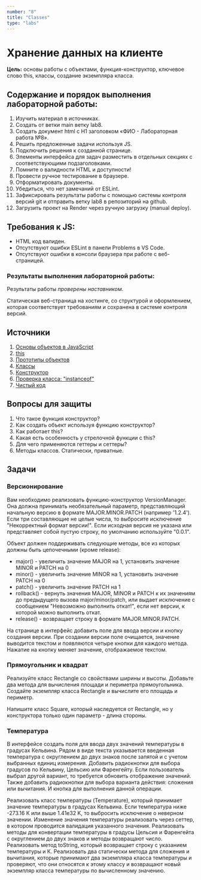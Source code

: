 ```yaml
---
number: "8"
title: "Classes"
type: "labs"
---
```


# Хранение данных на клиенте

**Цель:** основы работы с объектами, функция-конструктор, ключевое слово this, классы, создание экземпляра класса.

## Содержание и порядок выполнения лабораторной работы:

1. Изучить материал в источниках.
1. Создать от ветки main ветку lab8.
1. Создать документ html с H1 заголовком «ФИО - Лабораторная работа №8».
1. Решить предложенные задачи используя JS.
1. Подключить решения к созданной странице.
1. Элементы интерфейса для задач разместить в отдельных секциях с соответствующими подзаголовками.
1. Помните о валидности HTML и доступности!
1. Провести ручное тестирование в браузере.
1. Отформатировать документы.
1. Убедиться, что нет замечаний от ESLint.
1. Зафиксировать результаты работы с помощью системы контроля версий git и отправить ветку lab8 в репозиторий на github.
1. Загрузить проект на Render через ручную загрузку (manual deploy).

## Требования к JS:

- HTML код валиден.
- Отсутствуют ошибки ESLint в панели Problems в VS Code.
- Отсутствуют ошибки в консоли браузера при работе с веб-страницей.

### Результаты выполнения лабораторной работы:

Результаты работы _проверены наставником_.

Статическая веб-страница на хостинге, со структурой и оформлением, которая соответствует требованиям и сохранена в системе контроля версий.

## Источники

1. [Основы объектов в JavaScript](https://developer.mozilla.org/ru/docs/Learn/JavaScript/Objects/Basics)
1. [this](https://doka.guide/js/function-context/)
1. [Прототипы объектов](https://developer.mozilla.org/ru/docs/Learn/JavaScript/Objects/Object_prototypes)
1. [Классы](https://learn.javascript.ru/classes)
1. [Конструктор](https://learn.javascript.ru/constructor-new)
1. [Проверка класса: "instanceof"](https://learn.javascript.ru/instanceof)
1. [Чистый код](https://github.com/ryanmcdermott/clean-code-javascript?tab=readme-ov-file#classes)

## Вопросы для защиты

1. Что такое функция конструктор?
1. Как создать объект используя функцию конструктор?
1. Как работает this?
1. Какая есть особенность у стрелочной функции с this?
1. Для чего применяются геттеры и сеттеры?
1. Методы классов. Статически, приватные.

## Задачи

### Версионирование

Вам необходимо реализовать функцию-конструктор VersionManager. Она должна принимать необязательный параметр, представляющий начальную версию в формате MAJOR.MINOR.PATCH (например '1.2.4'). Если три составляющие не целые числа, то выбросите исключение "Некорректный формат версии!". Если исходная версия не указана или представляет собой пустую строку, по умолчанию используйте "0.0.1".

Объект должен поддерживать следующие методы, все из которых должны быть цепочечными (кроме release):

- major() - увеличить значение MAJOR на 1, установить значение MINOR и PATCH на 0
- minor() - увеличить значение MINOR на 1, установить значение PATCH на 0
- patch() - увеличить значение PATCH на 1
- rollback() - вернуть значения MAJOR, MINOR и PATCH к их значениям до предыдущего вызова major/minor/patch, или выдает исключение с сообщением "Невозможно выполнить откат!", если нет версии, к которой можно выполнить откат.
- release() - возвращает строку в формате MAJOR.MINOR.PATCH.

На странице в интерфейс добавить поле для ввода версии и кнопку создания версии. При создании версии поле очищается, значение выводится текстом и появляются четыре кнопки для каждого метода. Нажатие на кнопку меняет значение, отображаемое текстом.

### Прямоугольник и квадрат

Реализуйте класс Rectangle со свойствами ширины и высоты. Добавьте два метода для вычисления площади и периметра прямоугольника. Создайте экземпляр класса Rectangle и вычислите его площадь и периметр.

Напишите класс Square, который наследуется от Rectangle, но у конструктора только один параметр - длина стороны.

### Температура

В интерфейсе создать поля для ввода двух значений температуры в градусах Кельвина. Рядом в виде текста указывается введенная температура с округлением до двух знаков после запятой и с учетом выбранных единиц измерения. Добавить радиокнопки для выбора градусов по Кельвину, Цельсию или Фаренгейту. Если пользователь выбрал другой вариант, то требуется обновить отображение значений. Также добавить радиокнопки для выбора варианта действия: сложения или вычитания. И кнопка для выполнения данной операции.

Реализовать класс температуры (Temperature), который принимает значение температуры в градусах Кельвина. Если температура ниже -273.16 К или выше 1.41e32 K, то выбросить исключение о неверном значении. Изменение значения температуры реализовать через сеттер, в котором проводится валидация указанного значения. Реализовать методы для конвертации температуры в градусы Цельсия и Фаренгейта с округлением до двух знаков и методы возвращают число. Реализовать метод toString, который возвращает строку с указанием температуры и К. Реализовать два статически метода для сложения и вычитания, которые принимают два экземпляра класса температуры и проверяют, что они относятся к этому классу и возвращают новый экземпляр класса температуры по вычисленному значению.
